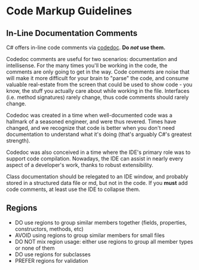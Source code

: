 # Code Markup Guidelines

## In-Line Documentation Comments
C# offers in-line code comments via [codedoc](https://docs.microsoft.com/en-us/dotnet/csharp/codedoc). **Do _not_ use them.** 

Codedoc comments are useful for two scenarios: documentation and intellisense. For the many times you'll be working in the code, the comments are only going to get in the way. Code comments are noise that will make it more difficult for your brain to "parse" the code, and consume valuable real-estate from the screen that could be used to show code - you know, the stuff you actually care about while working in the file. Interfaces (i.e. method signatures) rarely change, thus code comments should rarely change.

Codedoc was created in a time when well-documented code was a hallmark of a seasoned engineer, and were thus revered. Times have changed, and we recognize that code is better when you don't need documentation to understand what it's doing (that's arguably C#'s greatest strength). 

Codedoc was also conceived in a time where the IDE's primary role was to support code compilation. Nowadays, the IDE can assist in nearly every aspect of a developer's work, thanks to robust extensibility.

Class documentation should be relegated to an IDE window, and probably stored in a structured data file or md, but not in the code. If you **must** add code comments, at least use the IDE to collapse them.

## Regions

- DO use regions to group similar members together (fields, properties, constructors, methods, etc)
- AVOID using regions to group similar members for small files
- DO NOT mix region usage: either use regions to group all member types or none of them
- DO use regions for subclasses
- PREFER regions for validation

